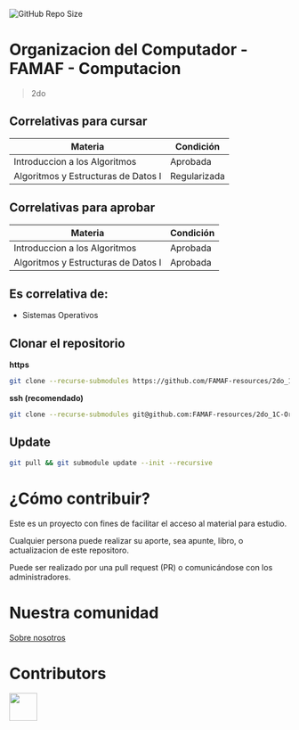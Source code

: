 ![GitHub Repo Size](https://img.shields.io/github/repo-size/FAMAF-resources/2do_1C-Organizacion_del_Computador-FAMAF)

# Organizacion del Computador - FAMAF - Computacion

> 2do

## Correlativas para **cursar**

| Materia               | Condición    |
| --------------------- | ------------ |
| Introduccion a los Algoritmos | Aprobada |
| Algoritmos y Estructuras de Datos I   | Regularizada     |

## Correlativas para **aprobar**

| Materia               | Condición    |
| --------------------- | ------------ |
| Introduccion a los Algoritmos | Aprobada     |
| Algoritmos y Estructuras de Datos I   | Aprobada     |

## Es correlativa de:

- Sistemas Operativos

## Clonar el repositorio

**https**

```bash
git clone --recurse-submodules https://github.com/FAMAF-resources/2do_1C-Organizacion_del_Computador-FAMAF.git
```

**ssh (recomendado)**

```bash
git clone --recurse-submodules git@github.com:FAMAF-resources/2do_1C-Organizacion_del_Computador-FAMAF.git
```

## Update

```bash
git pull && git submodule update --init --recursive
```

# ¿Cómo contribuir?

Este es un proyecto con fines de facilitar el acceso al material para estudio.

Cualquier persona puede realizar su aporte, sea apunte, libro, o actualizacion de este repositoro.

Puede ser realizado por una pull request (PR) o comunicándose con los administradores.

# Nuestra comunidad

[Sobre nosotros](https://github.com/FAMAF-resources/.github/tree/main/profile/README.md)

# Contributors
<a href="https://github.com/FAMAF-resources/2do_1C-Organizacion_del_Computador-FAMAF/graphs/contributors">
  <img src="https://contrib.rocks/image?repo=FAMAF-resources/2do_1C-Organizacion_del_Computador-FAMAF" height="50"/>
</a>
